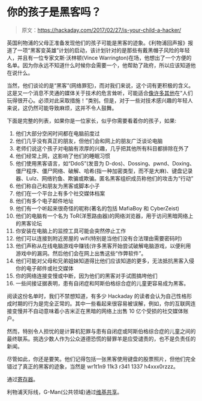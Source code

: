 # 你的孩子是黑客吗？

> 原文：<https://hackaday.com/2017/02/27/is-your-child-a-hacker/>

英国利物浦的父母正准备发现他们的孩子可能是黑客的迹象。《利物浦回声报》报道了一项“黑客变英雄”计划的启动，该计划针对的是那些有戴黑帽子风险的年轻人，并且有一位专家文斯·沃林顿(Vince Warrington)在场，他想出了一个方便的名单。因为你永远不知道什么时候你会需要一个，他帮助了政府，所以应该知道他在说什么。

当然，他们谈论的是“黑客”(网络罪犯)，而对我们来说，这个词有更积极的含义。这是又一个消息不灵通的媒体关于技术的危言耸听，可能适合[像许多其他](http://hackaday.com/2016/05/02/debunking-the-drone-versus-plane-hysteria/)在“人们玩得很开心。必须对此采取措施！”类别。但是，对于一些对技术感兴趣的年轻人来说，这仍然可能导致麻烦，这并不令人鼓舞。

下面是完整的列表，如果你是一位家长，似乎你需要看着你的孩子，如果:

1.  他们大部分空闲时间都在电脑前度过
2.  他们几乎没有真正的朋友，但他们会和网上的朋友广泛谈论电脑
3.  老师们说这个孩子对电脑有浓厚的兴趣，几乎把其他所有科目都排除在外了
4.  他们经常上网，这影响了他们的睡眠习惯
5.  他们使用黑客语言，如“DdoS”(发音为 D-dos)、Dossing、pwnd、Doxing、僵尸程序、僵尸网络、破解、哈希(指一种加密类型，而不是大麻)、键盘记录器、Lulz、网络钓鱼、欺骗或欺骗。匿名黑客组织成员称他们的攻击为“行动”
6.  他们称自己和朋友为黑客或脚本小子
7.  他们在一个平台上有多个社交媒体档案
8.  他们有多个电子邮件地址
9.  他们有一个听起来很奇怪的昵称(著名的包括 MafiaBoy 和 CyberZeist)
10.  他们的电脑有一个名为 ToR(洋葱路由器)的网络浏览器，用于访问黑暗网络上的黑客论坛
11.  你安装在电脑上的监控工具可能会突然停止工作
12.  他们可以连接到附近房屋的 wifi(特别是当他们没有合法理由需要密码时)
13.  他们声称从在线电脑游戏中赚钱(许多黑客开始尝试破解电脑游戏，以便利用游戏中的漏洞。然后他们会在网上出售这些“作弊软件”。
14.  他们可能对父母和兄弟姐妹知道得比他们应该知道的更多，无法抵抗黑客入侵你的电子邮件或社交媒体
15.  你的网络连接变慢或中断，因为他们的黑客对手试图搞垮他们
16.  一些间接证据表明，患有自闭症和阿斯伯格综合症的儿童更容易成为黑客。

阅读这份名单时，我们不禁想知道，有多少 Hackaday 的读者会认为自己性格形成时期的行为是完全正常的。其中一些看起来很容易被误解，例如，你的互联网连接变慢并不自动意味着小吉米正在黑暗的网络上出售 10 亿个受损的社交媒体账户。

然而，特别令人担忧的是计算机犯罪与患有自闭症或阿斯伯格综合症的儿童之间的最终联系。挑选少数人作为公众道德恐慌的替罪羊是应受谴责的，也不是负责任的新闻。

尽管如此，你还是要笑。他们记得包括一张黑客使用键盘的股票照片，但他们完全错过了真正的黑客的迹象，当然是 wr1t1n9 11k3 r341 1337 h4xxx0rzzz。

通过[寄存器](https://www.theregister.co.uk/2017/02/20/is_your_child_a_hacker_liverpudlian_parents_handed_cyber_checklist/)。

利物浦天际线，G-Man(公共领域)通过[维基共享](https://commons.wikimedia.org/wiki/File:Liverpool_skyline.jpg)。
